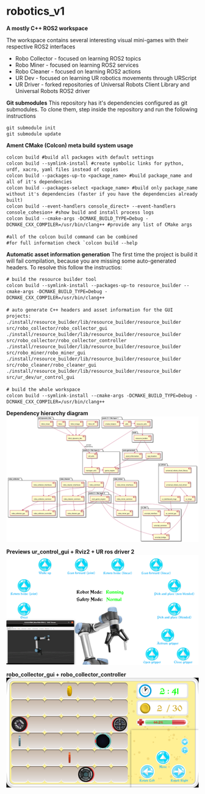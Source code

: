 # robotics_v1

**A mostly C++ ROS2 workspace**

The workspace contains several interesting visual mini-games with their respective ROS2 interfaces
- Robo Collector - focused on learning ROS2 topics
- Robo Miner - focused on learning ROS2 services
- Robo Cleaner - focused on learning ROS2 actions
- UR Dev - focused on learning UR robotics movements through URScript
- UR Driver - forked repositories of Universal Robots Client Library and Universal Robots ROS2 driver

**Git submodules**
This repository has it's dependencies configured as git submodules.
To clone them, step inside the repository and run the following instructions
```
git submodule init
git submodule update
```

**Ament CMake (Colcon) meta build system usage**
```
colcon build #build all packages with default settings
colcon build --symlink-install #create symbolic links for python, urdf, xacro, yaml files instead of copies
colcon build --packages-up-to <package_name> #build package_name and all of it's dependencies
colcon build --packages-select <package_name> #build only package_name without it's dependencies (faster if you have the dependencies already built)
colcon build --event-handlers console_direct+ --event-handlers console_cohesion+ #show build and install process logs
colcon build --cmake-args -DCMAKE_BUILD_TYPE=Debug -DCMAKE_CXX_COMPILER=/usr/bin/clang++ #provide any list of CMake args

#all of the colcon build command can be combined
#for full information check `colcon build --help
```

**Automatic asset information generation**
The first time the project is build it will fail compilation, because you are missing some auto-generated headers.
To resolve this follow the instructios:
```
# build the resource builder tool
colcon build --symlink-install --packages-up-to resource_builder --cmake-args -DCMAKE_BUILD_TYPE=Debug -DCMAKE_CXX_COMPILER=/usr/bin/clang++

# auto generate C++ headers and asset information for the GUI projects:
./install/resource_builder/lib/resource_builder/resource_builder src/robo_collector/robo_collector_gui
./install/resource_builder/lib/resource_builder/resource_builder src/robo_collector/robo_collector_controller
./install/resource_builder/lib/resource_builder/resource_builder src/robo_miner/robo_miner_gui
./install/resource_builder/lib/resource_builder/resource_builder src/robo_cleaner/robo_cleaner_gui
./install/resource_builder/lib/resource_builder/resource_builder src/ur_dev/ur_control_gui

# build the whole workspace
colcon build --symlink-install --cmake-args -DCMAKE_BUILD_TYPE=Debug -DCMAKE_CXX_COMPILER=/usr/bin/clang++
```

**Dependency hierarchy diagram**
![](doc/hierarchy_diagram.svg)


**Previews**
******ur_control_gui + Rviz2 + UR ros driver 2******
![](doc/previews/ur_control_gui.png)

******robo_collector_gui + robo_collector_controller******
![](doc/previews/robo_collector.png)